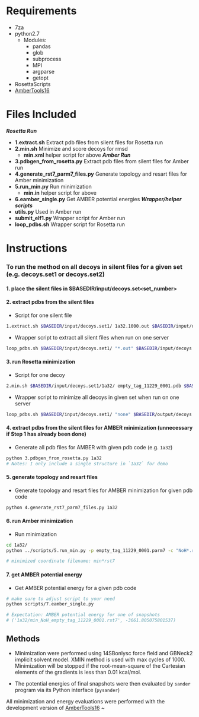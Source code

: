 Requirements
============
- 7za
- python2.7
    - Modules:
        - pandas
        - glob
        - subprocess
        - MPI
        - argparse
        - getopt
- RosettaScripts
- [AmberTools16](http://ambermd.org/AmberTools16-get.html)

Files Included
==============
***Rosetta Run***
- **1.extract.sh** Extract pdb files from silent files for Rosetta run
- **2.min.sh** Minimize and score decoys for rmsd 
    - **min.xml** helper script for above
***Amber Run***
- **3.pdbgen_from_rosetta.py** Extract pdb files from silent files for Amber run
- **4.generate_rst7_parm7_files.py** Generate topology and resart files for Amber minimization
- **5.run_min.py** Run minimization
    - **min.in** helper script for above
- **6.eamber_single.py** Get AMBER potential energies
***Wrapper/helper scripts***
- **utils.py** Used in Amber run
- **submit_elf1.py** Wrapper script for Amber run
- **loop_pdbs.sh** Wrapper script for Rosetta run

Instructions
============

### To run the method on all decoys in silent files for a given set (e.g. decoys.set1 or decoys.set2)

#### 1. place the silent files in $BASEDIR/input/decoys.set<set_number>
#### 2. extract pdbs from the silent files
- Script for one silent file
```bash
1.extract.sh $BASEDIR/input/decoys.set1/ 1a32.1000.out $BASEDIR/input/decoys.set1/1a32/ 1a32
```
- Wrapper script to extract all silent files when run on one server
```bash
loop_pdbs.sh $BASEDIR/input/decoys.set1/ "*.out" $BASEDIR/input/decoys.set1/ 0 1.extract.sh 1 1 talaris2014 1
```
#### 3. run Rosetta minimization
- Script for one decoy
```bash
2.min.sh $BASEDIR/input/decoys.set1/1a32/ empty_tag_11229_0001.pdb $BASEDIR/output/decoys.set1/1a32/ 1a32 
```
- Wrapper script to minimize all decoys in given set when run on one server
```bash
loop_pdbs.sh $BASEDIR/input/decoys.set1/ "none" $BASEDIR/output/decoys.set1/ 0 2.min.sh 1 1 talaris2014 1
```

#### 4. extract pdbs from the silent files for AMBER minimization (unnecessary if Step 1 has already been done) 
- Generate all pdb files for AMBER with given pdb code (e.g. `1a32`)
```bash
python 3.pdbgen_from_rosetta.py 1a32
# Notes: I only include a single structure in `1a32` for demo
```
#### 5. generate topology and resart files
- Generate topology and resart files for AMBER minimization for given pdb code
```bash
python 4.generate_rst7_parm7_files.py 1a32
```
#### 6. run Amber minimization
- Run minimization
```bash
cd 1a32/
python ../scripts/5.run_min.py -p empty_tag_11229_0001.parm7 -c "NoH*.rst7" -i ../input/min.in

# minimized coordinate filename: min*rst7
```
#### 7. get AMBER potential energy 
- Get AMBER potential energy for a given pdb code
```bash
# make sure to adjust script to your need
python scripts/7.eamber_single.py

# Expectation: AMBER potential energy for one of snapshots
# ('1a32/min_NoH_empty_tag_11229_0001.rst7', -3661.805075801537)
```

Methods
-------
- Minimization were performed using 14SBonlysc force field and GBNeck2 implicit solvent model.
XMIN method is used with max cycles of 1000. Minimization will be stopped if the root-mean-square
of the Cartesian elements of the gradients is less than 0.01 kcal/mol.

- The potential energies of final snapshots were then evaluated by `sander` program via its Python interface (`pysander`)

All minimization and energy evaluations were performed with the development version of [AmberTools16](
http://ambermd.org/AmberTools16-get.html)
~                                           
